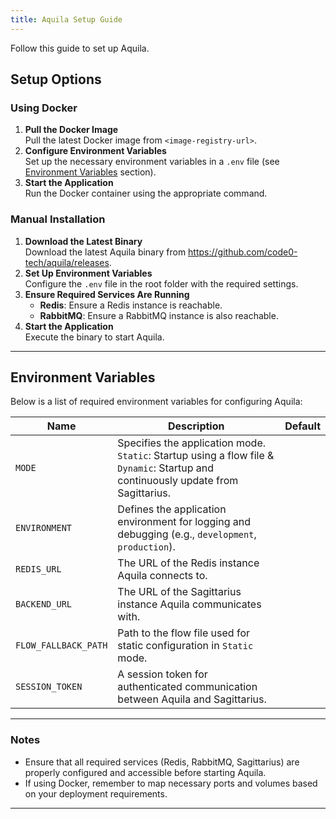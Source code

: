 ```yaml
---
title: Aquila Setup Guide
---
```


Follow this guide to set up Aquila.

## Setup Options

### Using Docker

1. **Pull the Docker Image**  
   Pull the latest Docker image from `<image-registry-url>`.
2. **Configure Environment Variables**  
   Set up the necessary environment variables in a `.env` file (see [Environment Variables](#environment-variables)
   section).
3. **Start the Application**  
   Run the Docker container using the appropriate command.

### Manual Installation

1. **Download the Latest Binary**  
   Download the latest Aquila binary from https://github.com/code0-tech/aquila/releases.
2. **Set Up Environment Variables**  
   Configure the `.env` file in the root folder with the required settings.
3. **Ensure Required Services Are Running**
    - **Redis**: Ensure a Redis instance is reachable.
    - **RabbitMQ**: Ensure a RabbitMQ instance is also reachable.
4. **Start the Application**  
   Execute the binary to start Aquila.

---

## Environment Variables

Below is a list of required environment variables for configuring Aquila:

| Name                 | Description                                                                                                                        | Default |
|----------------------|------------------------------------------------------------------------------------------------------------------------------------|---------|
| `MODE`               | Specifies the application mode. `Static`: Startup using a flow file & `Dynamic`: Startup and continuously update from Sagittarius. |         |
| `ENVIRONMENT`        | Defines the application environment for logging and debugging (e.g., `development`, `production`).                                 |         |
| `REDIS_URL`          | The URL of the Redis instance Aquila connects to.                                                                                  |         |
| `BACKEND_URL`        | The URL of the Sagittarius instance Aquila communicates with.                                                                      |         |
| `FLOW_FALLBACK_PATH` | Path to the flow file used for static configuration in `Static` mode.                                                              |         |
| `SESSION_TOKEN`      | A session token for authenticated communication between Aquila and Sagittarius.                                                    |         |

---

### Notes

- Ensure that all required services (Redis, RabbitMQ, Sagittarius) are properly configured and accessible before
  starting Aquila.
- If using Docker, remember to map necessary ports and volumes based on your deployment requirements.

---